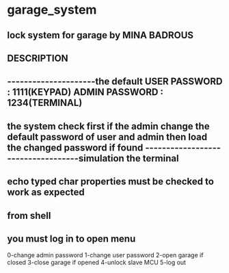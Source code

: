 # garage_system
lock system for garage
by MINA BADROUS
---------------------------------------------------------------------------------------------------
DESCRIPTION
-----------
---------------------the default
USER PASSWORD  : 1111(KEYPAD)
ADMIN PASSWORD : 1234(TERMINAL)
---------------------
the system check first if the admin
change the default password of user and admin
then load the changed password if found
-----------------------------------simulation
the terminal
------------- 
echo typed char properties
must be checked to work as expected
----------------------
from shell
---------
you must log in to open menu
--------------------------
0-change admin password
1-change user password
2-open garage if closed
3-close garage if opened
4-unlock slave MCU
5-log out
